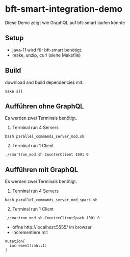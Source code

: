 # bft-smart-integration-demo

Diese Demo zeigt wie GraphQL auf bft-smart laufen könnte


## Setup
 - java-11 wird für bft-smart benötigt.
 - make, unzip, curl (siehe Makefile)

## Build
download and build dependencies mit:
```
make all
```

## Aufführen ohne GraphQL
Es werden zwei Terminals benötigt. 

1. Terminal
run 4 Servers
```
bash parallel_commands_server_mod.sh
```

2. Terminal
run 1 Client
```
./smartrun_mod.sh CounterClient 1001 0
```

## Aufführen mit GraphQL
Es werden zwei Terminals benötigt. 

1. Terminal
run 4 Servers
```
bash parallel_commands_server_mod_spark.sh
```

2. Terminal
run 1 Client
```
./smartrun_mod.sh CounterClientSpark 1001 0
```
- öffne http://localhost:5555/ im browser
- incrementiere mit 
```
mutation{
  increment(zahl:1)
}
```
